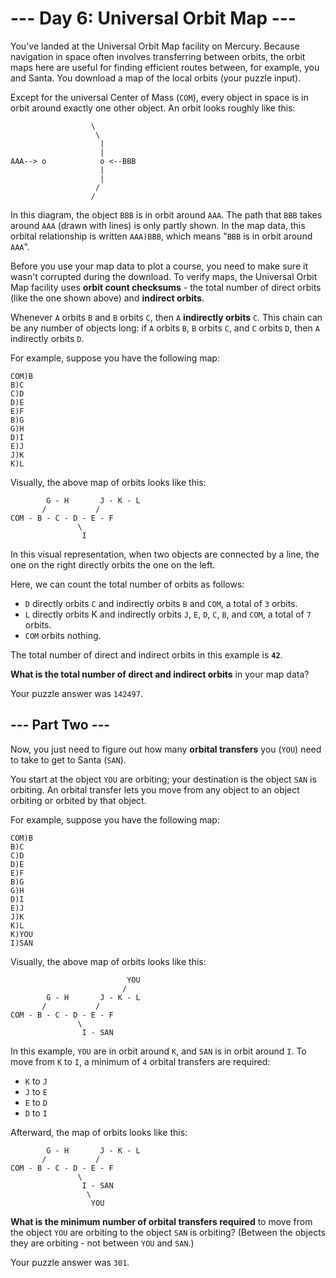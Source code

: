 # --- Day 6: Universal Orbit Map ---
You've landed at the Universal Orbit Map facility on Mercury. Because navigation in space often involves transferring between orbits, the orbit maps here are useful for finding efficient routes between, for example, you and Santa. You download a map of the local orbits (your puzzle input).

Except for the universal Center of Mass (```COM```), every object in space is in orbit around exactly one other object. An orbit looks roughly like this:

```
                  \
                   \
                    |
                    |
AAA--> o            o <--BBB
                    |
                    |
                   /
                  /
```
In this diagram, the object ```BBB``` is in orbit around ```AAA```. The path that ```BBB``` takes around ```AAA``` (drawn with lines) is only partly shown. In the map data, this orbital relationship is written ```AAA)BBB```, which means "```BBB``` is in orbit around ```AAA```".

Before you use your map data to plot a course, you need to make sure it wasn't corrupted during the download. To verify maps, the Universal Orbit Map facility uses **orbit count checksums** - the total number of direct orbits (like the one shown above) and **indirect orbits**.

Whenever ```A``` orbits ```B``` and ```B``` orbits ```C```, then ```A``` **indirectly orbits** ```C```. This chain can be any number of objects long: if ```A``` orbits ```B```, ```B``` orbits ```C```, and ```C``` orbits ```D```, then ```A``` indirectly orbits ```D```.

For example, suppose you have the following map:

```
COM)B
B)C
C)D
D)E
E)F
B)G
G)H
D)I
E)J
J)K
K)L
```
Visually, the above map of orbits looks like this:

```
        G - H       J - K - L
       /           /
COM - B - C - D - E - F
               \
                I
```
In this visual representation, when two objects are connected by a line, the one on the right directly orbits the one on the left.

Here, we can count the total number of orbits as follows:

 - ```D``` directly orbits ```C``` and indirectly orbits ```B``` and ```COM```, a total of ```3``` orbits.
 - ```L``` directly orbits K and indirectly orbits ```J```, ```E```, ```D```, ```C```, ```B```, and ```COM```, a total of ```7``` orbits.
 - ```COM``` orbits nothing.

The total number of direct and indirect orbits in this example is **```42```**.

**What is the total number of direct and indirect orbits** in your map data?

Your puzzle answer was ```142497```.

## --- Part Two ---
Now, you just need to figure out how many **orbital transfers** you (```YOU```) need to take to get to Santa (```SAN```).

You start at the object ```YOU``` are orbiting; your destination is the object ```SAN``` is orbiting. An orbital transfer lets you move from any object to an object orbiting or orbited by that object.

For example, suppose you have the following map:

```
COM)B
B)C
C)D
D)E
E)F
B)G
G)H
D)I
E)J
J)K
K)L
K)YOU
I)SAN
```
Visually, the above map of orbits looks like this:

```
                          YOU
                         /
        G - H       J - K - L
       /           /
COM - B - C - D - E - F
               \
                I - SAN
```
In this example, ```YOU``` are in orbit around ```K```, and ```SAN``` is in orbit around ```I```. To move from ```K``` to ```I```, a minimum of ```4``` orbital transfers are required:

 - ```K``` to ```J```
 - ```J``` to ```E```
 - ```E``` to ```D```
 - ```D``` to ```I```

Afterward, the map of orbits looks like this:

```
        G - H       J - K - L
       /           /
COM - B - C - D - E - F
               \
                I - SAN
                 \
                  YOU
```
**What is the minimum number of orbital transfers required** to move from the object ```YOU``` are orbiting to the object ```SAN``` is orbiting? (Between the objects they are orbiting - not between ```YOU``` and ```SAN```.)

Your puzzle answer was ```301```.